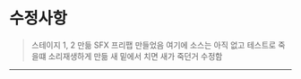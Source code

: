 # __수정사항__
> 스테이지 1, 2 만듦
> SFX 프리팹 만들었음 여기에 소스는 아직 없고 테스트로 죽을떄 소리재생하게 만듦
> 새 밑에서 치면 새가 죽던거 수정함
-----------------